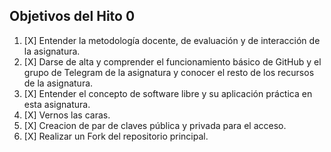   ## Objetivos del Hito 0
  
1. [X] Entender la metodología docente, de evaluación y de interacción de la asignatura.
2. [X] Darse de alta y comprender el funcionamiento básico de GitHub y el grupo de Telegram de la asignatura y conocer el resto de los recursos de la asignatura.
3. [X] Entender el concepto de software libre y su aplicación práctica en esta asignatura.
4. [X] Vernos las caras.
5. [X] Creacion de par de claves pública y privada para el acceso.
6. [X] Realizar un Fork del repositorio principal.
